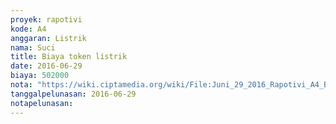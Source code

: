 ```yaml
---
proyek: rapotivi
kode: A4
anggaran: Listrik
nama: Suci
title: Biaya token listrik
date: 2016-06-29
biaya: 502000
nota: "https://wiki.ciptamedia.org/wiki/File:Juni_29_2016_Rapotivi_A4_Biaya_token_listrik.jpg"
tanggalpelunasan: 2016-06-29
notapelunasan:
---
```

